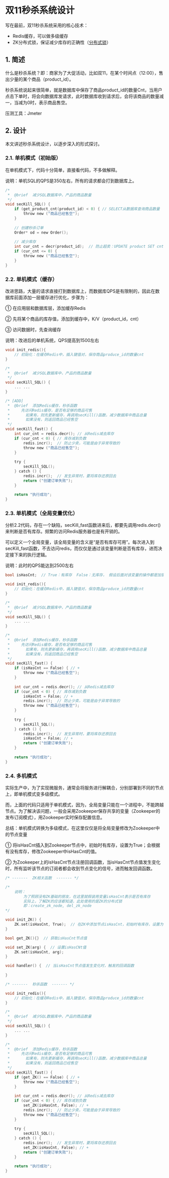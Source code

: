 # 双11秒杀系统设计

写在最前，双11秒杀系统采用的核心技术：

- Redis缓存，可以做多级缓存
- ZK分布式锁，保证减少库存的正确性（[分布式锁](https://github.com/gEricy/knownledge/blob/master/%E5%88%86%E5%B8%83%E5%BC%8F/%E5%88%86%E5%B8%83%E5%BC%8F%E9%94%81.md)）

## 1. 简述

什么是秒杀系统？即：商家为了大促活动，比如双11，在某个时间点（12:00），售出少量的某个商品（product_id）。

秒杀系统说起来很简单，就是数据库中保存了商品product_id的数量Cnt，当用户点击下单时，将会向数据库发请求，此时数据库收到请求后，会将该商品的数量减一，当减为0时，表示商品售空。

压测工具：Jmeter

## 2. 设计

本文讲述秒杀系统设计，以逐步深入的形式探讨。

### 2.1. 单机模式（初始版）

在单机模式下，代码十分简单，直接看代码，不多做解释。

说明：单机SQL的QPS是350左右，所有的请求都会打到数据库上。

```c
/*
 *  @brief  减少SQL数据库中，产品的商品数量
 */
void secKill_SQL() {
    if (get_product_cnt(product_id) < 0) { // SELECT从数据库查询商品数量
        throw new ("商品已经售空");
    }
    
    // 创建秒杀订单
    Order* od = new Order();
    
    // 减少库存
    int cur_cnt = decr(product_id);  // 防止超卖：UPDATE product SET cnt=cnt-1 where ...
    if (cur_cnt <= 0) {
        throw new ("商品已经售空");
    }
}
```

### 2.2. 单机模式（缓存）

改进思路，大量的请求直接打到数据库上，而数据库QPS是有限制的，因此在数据库前面添加一层缓存进行优化，步骤为：

① 在应用层和数据库层，添加缓存Redis

② 先将某个商品的库存值，添加到缓存中，K/V（product_id，cnt）

③ 访问数据时，先查询缓存

说明：改进后的单机系统，QPS提高到1500左右

```c
void init_redis(){
	// 初始化：在缓存Redis中，插入键值对，保存商品produce_id的数量cnt
}

/*
 *  @brief  减少SQL数据库中，产品的商品数量
 */
void secKill_SQL() {   
    ... ...
}

/* [ADD]
 *  @brief  添加Redis缓存，秒杀函数
 *     先访问Redis缓存，是否有足够的商品可售
 *       如果有，则先更新缓存，再调用secKill()函数，减少数据库中商品总量
 *       如果没有，则返回商品已经售空
 */
void secKill_fast() {
    int cur_cnt = redis.decr(); // 从Redis减去库存 
    if (cur_cnt < 0) { // 库存减到负数
        redis.incr();  // 防止少卖，可能是由于异常导致的
        throw new ("商品已经售空");
    }
	
    try {
        secKill_SQL();
    } catch () {
        redis.incr();  // 发生异常时，要将库存还原回去
        return ("创建订单失败");
    }
    
    return "执行成功";
}
```

### 2.3. 单机模式（全局变量优化）

分析2.2代码，存在一个缺陷，secKill_fast函数进来后，都要先调用redis.decr()来判断是否有库存。频繁的访问Redis服务器也是有开销的。

可以定义一个全局变量，该全局变量的含义是“是否有库存可用”。每次进入到secKill_fast函数，不去访问redis，而仅仅是通过该变量判断是否有库存，进而决定接下来的执行逻辑。

说明：此时的QPS能达到2500左右

```c
bool isHasCnt;  // True：有库存  False：无库存， 假设后面对该变量的操作都是加锁的，这里就简单写

void init_redis(){
	// 初始化：在缓存Redis中，插入键值对，保存商品produce_id的数量cnt
}

/*
 *  @brief  减少SQL数据库中，产品的商品数量
 */
void secKill_SQL() {   
    ... ...
}

/*
 *  @brief  添加Redis缓存，秒杀函数
 *     先访问Redis缓存，是否有足够的商品可售
 *       如果有，则先更新缓存，再调用secKill()函数，减少数据库中商品总量
 *       如果没有，则返回商品已经售空
 */
void secKill_fast() {
    if (isHasCnt == False) { // +
        throw new ("商品已经售空");
    }
	
    int cur_cnt = redis.decr(); // 从Redis减去库存 
    if (cur_cnt < 0) { // 库存减到负数
        isHasCnt = False; // + 
        redis.incr();  // 防止少卖，可能是由于异常导致的
        throw new ("商品已经售空");
    }
	
    try {
        secKill_SQL();
    } catch () {
        redis.incr();  // 发生异常时，要将库存还原回去
        isHasCnt = False; // +
        return ("创建订单失败");
    }
    
    return "执行成功";
}
```

### 2.4. 多机模式

实际生产中，为了实现微服务，通常会将服务进行解耦合，分别部署到不同的节点上，即单机模式变多级模式。

而，上面的代码只适用于单机模式，因为，全局变量只能在一个进程中，不能跨越节点。为了解决该问题，一般会采用Zookeeper保存共享的变量（Zookeeper的发布订阅模式），用Zookeeper实时保存配置信息。

总结：单机模式转换为多级模式，在这里仅仅是将全局变量修改为Zookeeper中的节点变量

① 将isHasCnt插入到Zookeeper节点中，初始时有库存，设置为True；会根据有没有库存，修改Zookeeper中isHasCnt的值。

② 为Zookeeper上的isHasCnt节点注册回调函数，当isHasCnt节点值发生变化时，所有监听该节点的订阅者都会收到节点变化的信号，进而触发回调函数。

```c
/* -------  ZK相关函数  ------- */

/*
    说明：
    	为了照顾没有ZK基础的朋友，在这里就假装用变量isHasCnt表示是否有库存
    	实际上，了解ZK的应该都知道，此处使用的是ZK的分布式锁
    	即：create_zk_node, del_zk_node
*/

void init_ZK() {
	ZK.set(isHasCnt, True);  // 在ZK中添加节点isHasCnt，初始时有库存，设置为True
}

bool get_ZK(){}  // 获取isHasCnt节点值

void set_ZK(arg) {  // 设置isHasCNt值
    ZK.set(isHasCnt, arg);
}

void handler() {  // 当isHasCnt节点值发生变化时，触发的回调函数
    
}

/* -------  秒杀函数  ------- */

void init_redis(){
	// 初始化：在缓存Redis中，插入键值对，保存商品produce_id的数量cnt
}

/*
 *  @brief  减少SQL数据库中，产品的商品数量
 */
void secKill_SQL() {   
    ... ...
}

/*
 *  @brief  添加Redis缓存，秒杀函数
 *     先访问Redis缓存，是否有足够的商品可售
 *       如果有，则先更新缓存，再调用secKill()函数，减少数据库中商品总量
 *       如果没有，则返回商品已经售空
 */
void secKill_fast() {
    if (get_ZK() == False) { // +
        throw new ("商品已经售空");
    }
	
    int cur_cnt = redis.decr(); // 从Redis减去库存 
    if (cur_cnt < 0) { // 库存减到负数
        set_ZK(isHasCnt, False); // + 
        redis.incr();  // 防止少卖，可能是由于异常导致的
        throw new ("商品已经售空");
    }
	
    try {
        secKill_SQL();
    } catch () {
        redis.incr();  // 发生异常时，要将库存还原回去
        set_ZK(isHasCnt, False); // + 
        return ("创建订单失败");
    }
    
    return "执行成功";
}
```
